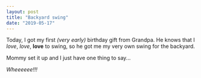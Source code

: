 ```yaml
---
layout: post
title: "Backyard swing"
date: "2019-05-17"
---
```


Today, I got my first _(very early)_ birthday gift from Grandpa. He knows that I _love_, _love_, **love** to swing, so he got me my very own swing for the backyard.

Mommy set it up and I just have one thing to say...

_Wheeeeee!!!_
